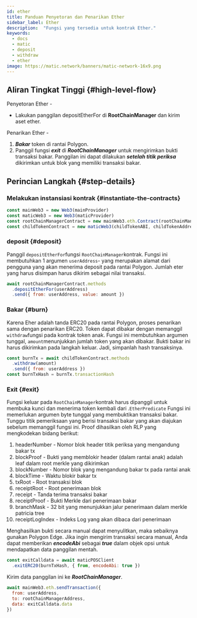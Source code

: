 ```yaml
---
id: ether
title: Panduan Penyetoran dan Penarikan Ether
sidebar_label: Ether
description:  "Fungsi yang tersedia untuk kontrak Ether."
keywords:
  - docs
  - matic
  - deposit
  - withdraw
  - ether
image: https://matic.network/banners/matic-network-16x9.png
---
```


## Aliran Tingkat Tinggi {#high-level-flow}

Penyetoran Ether -

- Lakukan panggilan depositEtherFor di **RootChainManager** dan kirim aset ether.

Penarikan Ether -

1. **_Bakar_** token di rantai Polygon.
2. Panggil fungsi **_exit_** di **_RootChainManager_** untuk mengirimkan bukti transaksi bakar. Panggilan ini dapat dilakukan **_setelah titik periksa_** dikirimkan untuk blok yang memiliki transaksi bakar.

## Perincian Langkah {#step-details}

### Melakukan instansiasi kontrak {#instantiate-the-contracts}
```js
const mainWeb3 = new Web3(mainProvider)
const maticWeb3 = new Web3(maticProvider)
const rootChainManagerContract = new mainWeb3.eth.Contract(rootChainManagerABI, rootChainManagerAddress)
const childTokenContract = new maticWeb3(childTokenABI, childTokenAddress)
```

### deposit {#deposit}
Panggil `depositEtherFor`fungsi `RootChainManager`kontrak. Fungsi ini membutuhkan 1 argumen `userAddress`- yang merupakan alamat dari pengguna yang akan menerima deposit pada rantai Polygon. Jumlah eter yang harus disimpan harus dikirim sebagai nilai transaksi.

```js
await rootChainManagerContract.methods
  .depositEtherFor(userAddress)
  .send({ from: userAddress, value: amount })
```

### Bakar {#burn}
Karena Eher adalah tanda ERC20 pada rantai Polygon, proses penarikan sama dengan penarikan ERC20. Token dapat dibakar dengan memanggil `withdraw`fungsi pada kontrak token anak. Fungsi ini membutuhkan argumen tunggal, `amount`menunjukkan jumlah token yang akan dibakar. Bukti bakar ini harus dikirimkan pada langkah keluar. Jadi, simpanlah hash transaksinya.
```js
const burnTx = await childTokenContract.methods
  .withdraw(amount)
  .send({ from: userAddress })
const burnTxHash = burnTx.transactionHash
```

### Exit {#exit}
Fungsi keluar pada `RootChainManager`kontrak harus dipanggil untuk membuka kunci dan menerima token kembali dari .`EtherPredicate` Fungsi ini memerlukan argumen byte tunggal yang membuktikan transaksi bakar. Tunggu titik pemeriksaan yang berisi transaksi bakar yang akan diajukan sebelum memanggil fungsi ini. Proof dihasilkan oleh RLP yang mengkodekan bidang berikut:

1. headerNumber - Nomor blok header titik periksa yang mengandung bakar tx
2. blockProof - Bukti yang memblokir header (dalam rantai anak) adalah leaf dalam root merkle yang dikirimkan
3. blockNumber - Nomor blok yang mengandung bakar tx pada rantai anak
4. blockTime - Waktu blokir bakar tx
5. txRoot - Root transaksi blok
6. receiptRoot - Root penerimaan blok
7. receipt - Tanda terima transaksi bakar
8. receiptProof - Bukti Merkle dari penerimaan bakar
9. branchMask - 32 bit yang menunjukkan jalur penerimaan dalam merkle patricia tree
10. receiptLogIndex - Indeks Log yang akan dibaca dari penerimaan

Menghasilkan bukti secara manual dapat menyulitkan, maka sebaiknya gunakan Polygon Edge. Jika ingin mengirim transaksi secara manual, Anda dapat memberikan **_encodeAbi_** sebagai **_true_** dalam objek opsi untuk mendapatkan data panggilan mentah.

```js
const exitCalldata = await maticPOSClient
  .exitERC20(burnTxHash, { from, encodeAbi: true })
```

Kirim data panggilan ini ke **_RootChainManager_**.
```js
await mainWeb3.eth.sendTransaction({
  from: userAddress,
  to: rootChainManagerAddress,
  data: exitCalldata.data
})
```
